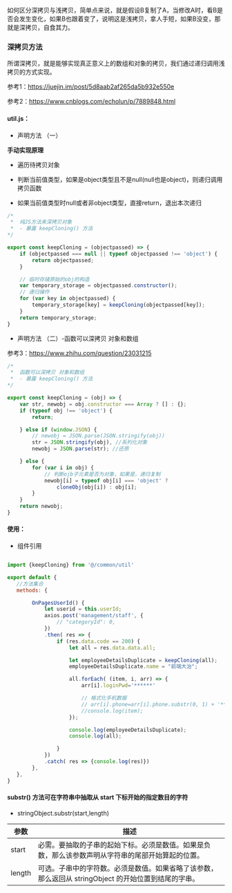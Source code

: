 如何区分深拷贝与浅拷贝，简单点来说，就是假设B复制了A，当修改A时，看B是否会发生变化，如果B也跟着变了，说明这是浅拷贝，拿人手短，如果B没变，那就是深拷贝，自食其力。

### 深拷贝方法

所谓深拷贝，就是能够实现真正意义上的数组和对象的拷贝，我们通过递归调用浅拷贝的方式实现。

参考1：https://juejin.im/post/5d8aab2af265da5b932e550e

参考2：https://www.cnblogs.com/echolun/p/7889848.html

#### util.js：

- 声明方法 （一）

**手动实现原理**
- 遍历待拷贝对象

- 判断当前值类型，如果是object类型且不是null(null也是object)，则递归调用拷贝函数

- 如果当前值类型时null或者非object类型，直接return，退出本次递归
```js
/*
 *  纯JS方法来深拷贝对象
 *  - 暴露 keepCloning() 方法
*/

export const keepCloning = (objectpassed) => {
    if (objectpassed === null || typeof objectpassed !== 'object') {
        return objectpassed;
    }

    // 临时存储原始的obj的构造
    var temporary_storage = objectpassed.constructor();
    // 递归操作
    for (var key in objectpassed) {
        temporary_storage[key] = keepCloning(objectpassed[key]);
    }
    return temporary_storage;
}
```

- 声明方法 （二）-函数可以深拷贝 对象和数组

参考3：https://www.zhihu.com/question/23031215
```js
/*
 *  函数可以深拷贝 对象和数组
 *  - 暴露 keepCloning() 方法
*/

export const keepCloning = (obj) => {
    var str, newobj = obj.constructor === Array ? [] : {};
    if (typeof obj !== 'object') {
        return;

    } else if (window.JSON) {
        // newobj = JSON.parse(JSON.stringify(obj))
        str = JSON.stringify(obj), //系列化对象
        newobj = JSON.parse(str); //还原

    } else {
        for (var i in obj) {
            // 判断ojb子元素是否为对象，如果是，递归复制
            newobj[i] = typeof obj[i] === 'object' ?
                cloneObj(obj[i]) : obj[i];
        }
    }
    return newobj;
}
```

#### 使用：

- 组件引用
```js

import {keepCloning} from '@/common/util'

export default {
   //方法集合
   methods: {

        OnPagesUserId() {
            let userid = this.userId;
            axios.post('management/staff', {
                // "categoryId": 0,
            })
            .then( res => {
                if (res.data.code == 200) {
                    let all = res.data.data.all;

                    let employeeDetailsDuplicate = keepCloning(all);
                    employeeDetailsDuplicate.name = "前端大治";

                    all.forEach( (item, i, arr) => {
                        arr[i].loginPwd='******'

                        // 格式化手机数据
                        // arr[i].phone=arr[i].phone.substr(0, 1) + '****' + arr[i].phone.substr(5, '');
                        //console.log(item);
                    });

                    console.log(employeeDetailsDuplicate);
                    console.log(all);

                }
            }) 
            .catch( res => {console.log(res)})
        },
   },
}

```

#### substr() 方法可在字符串中抽取从 start 下标开始的指定数目的字符

- stringObject.substr(start,length)

|参数|描述|
|--|--|
|start | 必需。要抽取的子串的起始下标。必须是数值。如果是负数，那么该参数声明从字符串的尾部开始算起的位置。|
|length | 可选。子串中的字符数。必须是数值。如果省略了该参数，那么返回从 stringObject 的开始位置到结尾的字串。|